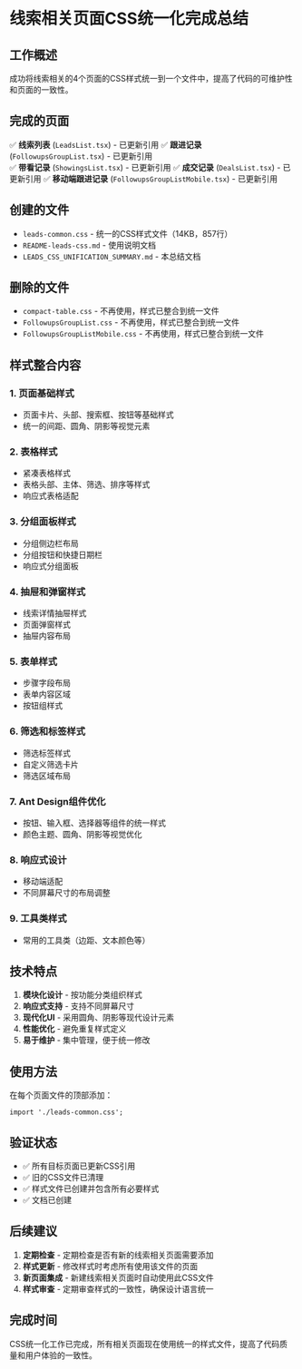 # 线索相关页面CSS统一化完成总结

## 工作概述

成功将线索相关的4个页面的CSS样式统一到一个文件中，提高了代码的可维护性和页面的一致性。

## 完成的页面

✅ **线索列表** (`LeadsList.tsx`) - 已更新引用
✅ **跟进记录** (`FollowupsGroupList.tsx`) - 已更新引用  
✅ **带看记录** (`ShowingsList.tsx`) - 已更新引用
✅ **成交记录** (`DealsList.tsx`) - 已更新引用
✅ **移动端跟进记录** (`FollowupsGroupListMobile.tsx`) - 已更新引用

## 创建的文件

- `leads-common.css` - 统一的CSS样式文件（14KB，857行）
- `README-leads-css.md` - 使用说明文档
- `LEADS_CSS_UNIFICATION_SUMMARY.md` - 本总结文档

## 删除的文件

- `compact-table.css` - 不再使用，样式已整合到统一文件
- `FollowupsGroupList.css` - 不再使用，样式已整合到统一文件
- `FollowupsGroupListMobile.css` - 不再使用，样式已整合到统一文件

## 样式整合内容

### 1. 页面基础样式
- 页面卡片、头部、搜索框、按钮等基础样式
- 统一的间距、圆角、阴影等视觉元素

### 2. 表格样式
- 紧凑表格样式
- 表格头部、主体、筛选、排序等样式
- 响应式表格适配

### 3. 分组面板样式
- 分组侧边栏布局
- 分组按钮和快捷日期栏
- 响应式分组面板

### 4. 抽屉和弹窗样式
- 线索详情抽屉样式
- 页面弹窗样式
- 抽屉内容布局

### 5. 表单样式
- 步骤字段布局
- 表单内容区域
- 按钮组样式

### 6. 筛选和标签样式
- 筛选标签样式
- 自定义筛选卡片
- 筛选区域布局

### 7. Ant Design组件优化
- 按钮、输入框、选择器等组件的统一样式
- 颜色主题、圆角、阴影等视觉优化

### 8. 响应式设计
- 移动端适配
- 不同屏幕尺寸的布局调整

### 9. 工具类样式
- 常用的工具类（边距、文本颜色等）

## 技术特点

1. **模块化设计** - 按功能分类组织样式
2. **响应式支持** - 支持不同屏幕尺寸
3. **现代化UI** - 采用圆角、阴影等现代设计元素
4. **性能优化** - 避免重复样式定义
5. **易于维护** - 集中管理，便于统一修改

## 使用方法

在每个页面文件的顶部添加：

```tsx
import './leads-common.css';
```

## 验证状态

- ✅ 所有目标页面已更新CSS引用
- ✅ 旧的CSS文件已清理
- ✅ 样式文件已创建并包含所有必要样式
- ✅ 文档已创建

## 后续建议

1. **定期检查** - 定期检查是否有新的线索相关页面需要添加
2. **样式更新** - 修改样式时考虑所有使用该文件的页面
3. **新页面集成** - 新建线索相关页面时自动使用此CSS文件
4. **样式审查** - 定期审查样式的一致性，确保设计语言统一

## 完成时间

CSS统一化工作已完成，所有相关页面现在使用统一的样式文件，提高了代码质量和用户体验的一致性。
